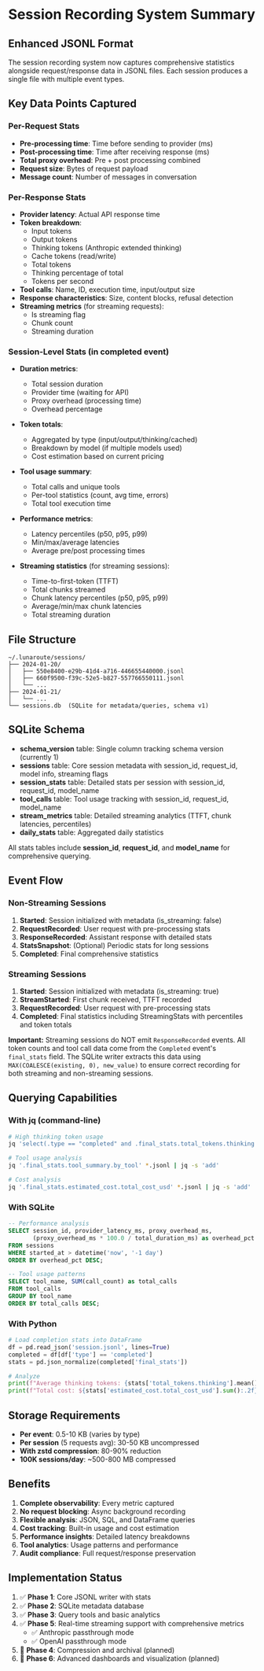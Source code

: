 # Session Recording System Summary

## Enhanced JSONL Format

The session recording system now captures comprehensive statistics alongside request/response data in JSONL files. Each session produces a single file with multiple event types.

## Key Data Points Captured

### Per-Request Stats
- **Pre-processing time**: Time before sending to provider (ms)
- **Post-processing time**: Time after receiving response (ms)
- **Total proxy overhead**: Pre + post processing combined
- **Request size**: Bytes of request payload
- **Message count**: Number of messages in conversation

### Per-Response Stats
- **Provider latency**: Actual API response time
- **Token breakdown**:
  - Input tokens
  - Output tokens
  - Thinking tokens (Anthropic extended thinking)
  - Cache tokens (read/write)
  - Total tokens
  - Thinking percentage of total
  - Tokens per second
- **Tool calls**: Name, ID, execution time, input/output size
- **Response characteristics**: Size, content blocks, refusal detection
- **Streaming metrics** (for streaming requests):
  - Is streaming flag
  - Chunk count
  - Streaming duration

### Session-Level Stats (in completed event)
- **Duration metrics**:
  - Total session duration
  - Provider time (waiting for API)
  - Proxy overhead (processing time)
  - Overhead percentage

- **Token totals**:
  - Aggregated by type (input/output/thinking/cached)
  - Breakdown by model (if multiple models used)
  - Cost estimation based on current pricing

- **Tool usage summary**:
  - Total calls and unique tools
  - Per-tool statistics (count, avg time, errors)
  - Total tool execution time

- **Performance metrics**:
  - Latency percentiles (p50, p95, p99)
  - Min/max/average latencies
  - Average pre/post processing times

- **Streaming statistics** (for streaming sessions):
  - Time-to-first-token (TTFT)
  - Total chunks streamed
  - Chunk latency percentiles (p50, p95, p99)
  - Average/min/max chunk latencies
  - Total streaming duration

## File Structure

```
~/.lunaroute/sessions/
├── 2024-01-20/
│   ├── 550e8400-e29b-41d4-a716-446655440000.jsonl
│   ├── 660f9500-f39c-52e5-b827-557766550111.jsonl
│   └── ...
├── 2024-01-21/
│   └── ...
└── sessions.db  (SQLite for metadata/queries, schema v1)
```

## SQLite Schema

- **schema_version** table: Single column tracking schema version (currently 1)
- **sessions** table: Core session metadata with session_id, request_id, model info, streaming flags
- **session_stats** table: Detailed stats per session with session_id, request_id, model_name
- **tool_calls** table: Tool usage tracking with session_id, request_id, model_name
- **stream_metrics** table: Detailed streaming analytics (TTFT, chunk latencies, percentiles)
- **daily_stats** table: Aggregated daily statistics

All stats tables include **session_id**, **request_id**, and **model_name** for comprehensive querying.

## Event Flow

### Non-Streaming Sessions
1. **Started**: Session initialized with metadata (is_streaming: false)
2. **RequestRecorded**: User request with pre-processing stats
3. **ResponseRecorded**: Assistant response with detailed stats
4. **StatsSnapshot**: (Optional) Periodic stats for long sessions
5. **Completed**: Final comprehensive statistics

### Streaming Sessions
1. **Started**: Session initialized with metadata (is_streaming: true)
2. **StreamStarted**: First chunk received, TTFT recorded
3. **RequestRecorded**: User request with pre-processing stats
4. **Completed**: Final statistics including StreamingStats with percentiles and token totals

**Important:** Streaming sessions do NOT emit `ResponseRecorded` events. All token counts and tool call data come from the `Completed` event's `final_stats` field. The SQLite writer extracts this data using `MAX(COALESCE(existing, 0), new_value)` to ensure correct recording for both streaming and non-streaming sessions.

## Querying Capabilities

### With jq (command-line)
```bash
# High thinking token usage
jq 'select(.type == "completed" and .final_stats.total_tokens.thinking > 10000)' *.jsonl

# Tool usage analysis
jq '.final_stats.tool_summary.by_tool' *.jsonl | jq -s 'add'

# Cost analysis
jq '.final_stats.estimated_cost.total_cost_usd' *.jsonl | jq -s 'add'
```

### With SQLite
```sql
-- Performance analysis
SELECT session_id, provider_latency_ms, proxy_overhead_ms,
       (proxy_overhead_ms * 100.0 / total_duration_ms) as overhead_pct
FROM sessions
WHERE started_at > datetime('now', '-1 day')
ORDER BY overhead_pct DESC;

-- Tool usage patterns
SELECT tool_name, SUM(call_count) as total_calls
FROM tool_calls
GROUP BY tool_name
ORDER BY total_calls DESC;
```

### With Python
```python
# Load completion stats into DataFrame
df = pd.read_json('session.jsonl', lines=True)
completed = df[df['type'] == 'completed']
stats = pd.json_normalize(completed['final_stats'])

# Analyze
print(f"Average thinking tokens: {stats['total_tokens.thinking'].mean():.0f}")
print(f"Total cost: ${stats['estimated_cost.total_cost_usd'].sum():.2f}")
```

## Storage Requirements

- **Per event**: 0.5-10 KB (varies by type)
- **Per session** (5 requests avg): 30-50 KB uncompressed
- **With zstd compression**: 80-90% reduction
- **100K sessions/day**: ~500-800 MB compressed

## Benefits

1. **Complete observability**: Every metric captured
2. **No request blocking**: Async background recording
3. **Flexible analysis**: JSON, SQL, and DataFrame queries
4. **Cost tracking**: Built-in usage and cost estimation
5. **Performance insights**: Detailed latency breakdowns
6. **Tool analytics**: Usage patterns and performance
7. **Audit compliance**: Full request/response preservation

## Implementation Status

1. ✅ **Phase 1**: Core JSONL writer with stats
2. ✅ **Phase 2**: SQLite metadata database
3. ✅ **Phase 3**: Query tools and basic analytics
4. ✅ **Phase 5**: Real-time streaming support with comprehensive metrics
   - ✅ Anthropic passthrough mode
   - ✅ OpenAI passthrough mode
5. 🔄 **Phase 4**: Compression and archival (planned)
6. 🔄 **Phase 6**: Advanced dashboards and visualization (planned)